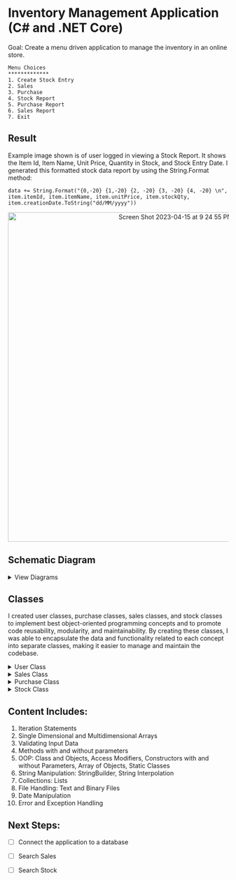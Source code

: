 # Inventory Management Application (C# and .NET Core)

Goal: Create a menu driven application to manage the inventory in an online store.
```
Menu Choices
*************
1. Create Stock Entry
2. Sales
3. Purchase
4. Stock Report
5. Purchase Report
6. Sales Report
7. Exit
```
## Result
Example image shown is of user logged in viewing a Stock Report. It shows the Item Id, Item Name, Unit Price, Quantity in Stock, and Stock Entry Date. I generated this formatted stock data report by using the String.Format method:



```
data += String.Format("{0,-20} {1,-20} {2, -20} {3, -20} {4, -20} \n", item.itemId, item.itemName, item.unitPrice, item.stockQty, item.creationDate.ToString("dd/MM/yyyy"))
```
<div align='center'><img align='center' width="750" alt="Screen Shot 2023-04-15 at 9 24 55 PM" src="https://user-images.githubusercontent.com/107048020/232262827-1903ff0a-486b-4b3d-9576-3cbc444f66e2.png"></div>

## Schematic Diagram
<details>
<summary>View Diagrams</summary>
<div>
<img width="874" alt="Screen Shot 2023-04-15 at 8 55 36 PM" src="https://user-images.githubusercontent.com/107048020/232262457-27a34f52-5d29-41cc-b544-e2c954fbadba.png"/>
<img width="874" alt="Screen Shot 2023-04-15 at 8 55 49 PM" src="https://user-images.githubusercontent.com/107048020/232262459-fa68b4d2-89e5-40a1-91ce-442a59f80ccf.png"/>
<img width="874" alt="Screen Shot 2023-04-15 at 8 56 14 PM" src="https://user-images.githubusercontent.com/107048020/232262460-bb58cc37-f2eb-460e-a72d-695f39e71fa4.png"/>
</div>
</details>

## Classes
I created user classes, purchase classes, sales classes, and stock  classes to implement best object-oriented programming concepts and to promote code reusability, modularity, and maintainability. By creating these classes, I was able to encapsulate the data and functionality related to each concept into separate classes, making it easier to manage and maintain the codebase. 
<details>
<summary>User Class</summary>

```
public class User
    {
        public string userId;
        public string password;

        public User(string user, string pwd)
        {
            this.userId = user;
            this.password = pwd;
        }

    }
```
</details>
<details>
<summary>Sales Class</summary>

```
public class Sales
    {

        public string itemId;
        public string itemName;
        public decimal salesUnitPrice;
        public int qtySold;
        public DateTime salesDate;

        public Sales(string id, string name, decimal price, int qty, DateTime entryDate)
        {
            this.itemId = id;
            this.itemName = name;
            this.salesUnitPrice = price;
            this.qtySold = qty;
            this.salesDate = entryDate;
        }
    }
```
</details>
<details>
<summary>Purchase Class</summary>

```
public class Purchase
    {
        public string itemId;
        public string itemName;
        public decimal purchaseUnitPrice;
        public int qtyPurchased;
        public DateTime purchaseDate;
        public Purchase(string id, string name, decimal price, int qty, DateTime purchDate)
        {
            this.itemId = id;
            this.itemName = name;
            this.purchaseUnitPrice = price;
            this.qtyPurchased = qty;
            this.purchaseDate = purchDate;
        }
    }
```
</details>
<details>
<summary>Stock Class</summary>

```
public class Stock
    {
        public string itemId;
        public string itemName;
        public decimal unitPrice;
        public int stockQty;
        public DateTime creationDate;

        public Stock(string id, string name, decimal price, int qty, DateTime entryDate)
        {
            this.itemId = id;
            this.itemName = name;
            this.unitPrice = price;
            this.stockQty = qty;
            this.creationDate = entryDate;
        }
    }
```
</details>

## Content Includes: 
<ol>
<li>Iteration Statements
<li>Single Dimensional and Multidimensional Arrays
<li>Validating Input Data
<li>Methods with and without parameters
<li>OOP: Class and Objects, Access Modifiers, Constructors with and without Parameters, Array of Objects, Static Classes
<li>String Manipulation: StringBuilder, String Interpolation
<li>Collections: Lists
<li>File Handling: Text and Binary Files
<li>Date Manipulation
<li>Error and Exception Handling
</ol>


## Next Steps:
- [ ] Connect the application to a database
- [ ] Search Sales
- [ ] Search Stock




